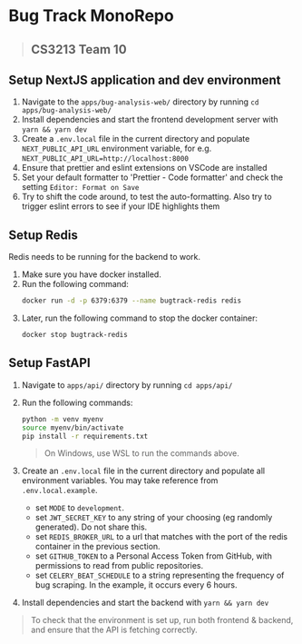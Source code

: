 # Bug Track MonoRepo

> ## CS3213 Team 10

## Setup NextJS application and dev environment

1. Navigate to the `apps/bug-analysis-web/` directory by running `cd apps/bug-analysis-web/`
1. Install dependencies and start the frontend development server with `yarn && yarn dev`
1. Create a `.env.local` file in the current directory and populate `NEXT_PUBLIC_API_URL` environment variable, for e.g. `NEXT_PUBLIC_API_URL=http://localhost:8000`
1. Ensure that prettier and eslint extensions on VSCode are installed
1. Set your default formatter to 'Prettier - Code formatter' and check the setting `Editor: Format on Save`
1. Try to shift the code around, to test the auto-formatting. Also try to trigger eslint errors to see if your IDE highlights them

## Setup Redis
Redis needs to be running for the backend to work.

1. Make sure you have docker installed.
1. Run the following command:
   ```bash
   docker run -d -p 6379:6379 --name bugtrack-redis redis
   ```
1. Later, run the following command to stop the docker container:
   ```bash
   docker stop bugtrack-redis
   ```

## Setup FastAPI

1. Navigate to `apps/api/` directory by running `cd apps/api/`
1. Run the following commands:

   ```bash
   python -m venv myenv
   source myenv/bin/activate
   pip install -r requirements.txt
   ```

   > On Windows, use WSL to run the commands above.

1. Create an `.env.local` file in the current directory and populate all environment variables. You may take reference from `.env.local.example`.
   - set `MODE` to `development`.
   - set `JWT_SECRET_KEY` to any string of your choosing (eg randomly generated). Do not share this.
   - set `REDIS_BROKER_URL` to a url that matches with the port of the redis container in the previous section.
   - set `GITHUB_TOKEN` to a Personal Access Token from GitHub, with permissions to read from public repositories.
   - set `CELERY_BEAT_SCHEDULE` to a string representing the frequency of bug scraping. In the example, it occurs every 6 hours.
1. Install dependencies and start the backend with `yarn && yarn dev`

> To check that the environment is set up, run both frontend & backend, and ensure that the API is fetching correctly.
